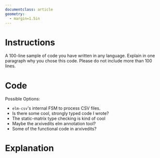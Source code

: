 ```yaml
---
documentclass: article
geometry:
  - margin=1.5in
---
```


<!--
pandoc code-sample.md -o dartmouth-code.pdf
-->

# Instructions

A 100-line sample of code you have written in any language. Explain in one paragraph why you chose this code. Please do not include more than 100 lines.

# Code

Possible Options:

- `elm-csv`'s internal FSM to process CSV files.
- Is there some cool, strongly typed code I wrote?
- The static-matrix type checking is kind of cool
- Maybe the arxivedits elm annotation tool?
- Some of the functional code in arxivedits?

# Explanation
